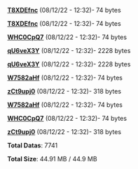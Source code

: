 [**T8XDEfnc**](/data/T8XDEfnc.txt) (08/12/22 - 12:32)- 74 bytes

[**T8XDEfnc**](/data/T8XDEfnc.txt) (08/12/22 - 12:32)- 74 bytes

[**WHC0CpQ7**](/data/WHC0CpQ7.txt) (08/12/22 - 12:32)- 74 bytes

[**qU6veX3Y**](/data/qU6veX3Y.txt) (08/12/22 - 12:32)- 2228 bytes

[**qU6veX3Y**](/data/qU6veX3Y.txt) (08/12/22 - 12:32)- 2228 bytes

[**W7582aHf**](/data/W7582aHf.txt) (08/12/22 - 12:32)- 74 bytes

[**zCt9upj0**](/data/zCt9upj0.txt) (08/12/22 - 12:32)- 318 bytes

[**W7582aHf**](/data/W7582aHf.txt) (08/12/22 - 12:32)- 74 bytes

[**WHC0CpQ7**](/data/WHC0CpQ7.txt) (08/12/22 - 12:32)- 74 bytes

[**zCt9upj0**](/data/zCt9upj0.txt) (08/12/22 - 12:32)- 318 bytes

**Total Datas**: 7741

**Total Size**: 44.91 MB / 44.9 MB